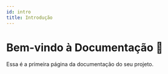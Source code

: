```yaml
---
id: intro
title: Introdução
---
```


# Bem-vindo à Documentação 🚀

Essa é a primeira página da documentação do seu projeto.
